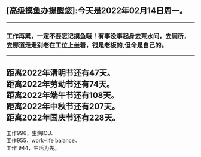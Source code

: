 ## [高级摸鱼办提醒您]:今天是2022年02月14日周一。
---
### 工作再累，一定不要忘记摸鱼哦！有事没事起身去茶水间，去厕所，去廊道走走别老在工位上坐着，钱是老板的,但命是自己的。
---
距离2022年清明节还有47天。  
距离2022年劳动节还有74天。  
距离2022年端午节还有108天。  
距离2022年中秋节还有207天。  
距离2022年国庆节还有228天。  
---
工作996，生病ICU.  
工作955，work–life balance。  
工作 944，生活为先。